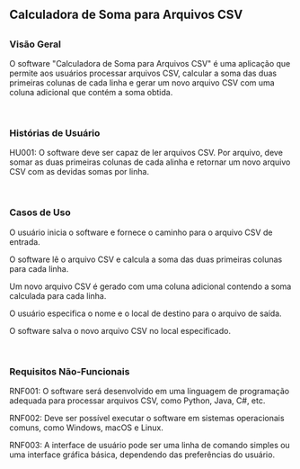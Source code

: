 ## Calculadora de Soma para Arquivos CSV
##

### Visão Geral
O software "Calculadora de Soma para Arquivos CSV" é uma aplicação que permite aos usuários processar arquivos CSV, calcular a soma das duas primeiras colunas de cada linha e gerar um novo arquivo CSV com uma coluna adicional que contém a soma obtida.

<br>

### Histórias de Usuário

HU001: O software deve ser capaz de ler arquivos CSV. Por arquivo, deve somar as duas primeiras colunas de cada alinha e retornar um novo arquivo CSV com as devidas somas por linha.

<br>

### Casos de Uso

O usuário inicia o software e fornece o caminho para o arquivo CSV de entrada.

O software lê o arquivo CSV e calcula a soma das duas primeiras colunas para cada linha.

Um novo arquivo CSV é gerado com uma coluna adicional contendo a soma calculada para cada linha.

O usuário especifica o nome e o local de destino para o arquivo de saída.

O software salva o novo arquivo CSV no local especificado.

<br>

### Requisitos Não-Funcionais

RNF001: O software será desenvolvido em uma linguagem de programação adequada para processar arquivos CSV, como Python, Java, C#, etc.

RNF002: Deve ser possível executar o software em sistemas operacionais comuns, como Windows, macOS e Linux.

RNF003: A interface de usuário pode ser uma linha de comando simples ou uma interface gráfica básica, dependendo das preferências do usuário.
